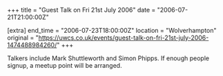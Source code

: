 +++
title = "Guest Talk on Fri 21st July 2006"
date = "2006-07-21T21:00:00Z"

[extra]
end_time = "2006-07-23T18:00:00Z"
location = "Wolverhampton"
original = "https://uwcs.co.uk/events/guest-talk-on-fri-21st-july-2006-1474488984260/"
+++

Talkers include Mark Shuttleworth and Simon Phipps. If enough people signup, a meetup point will be arranged.

